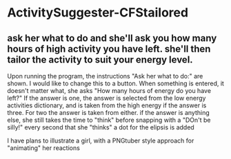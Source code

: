 # ActivitySuggester-CFStailored
## ask her what to do and she'll ask you how many hours of high activity you have left. she'll then tailor the activity to suit your energy level. 

Upon running the program, the instructions "Ask her what to do:" are shown. I would like to change this to a button.
When something is entered, it doesn't matter what, she asks "How many hours of energy do you have left?" 
If the answer is one, the answer is selected from the low energy activities dictionary, and is taken from the high energy if the answer is three. For two the answer is taken from either. if the answer is anything else, she still takes the time to "think" before snapping with a "DOn't be silly!"
every second that she "thinks" a dot for the elipsis is added

I have plans to illustrate a girl, with a PNGtuber style approach for "animating" her reactions

